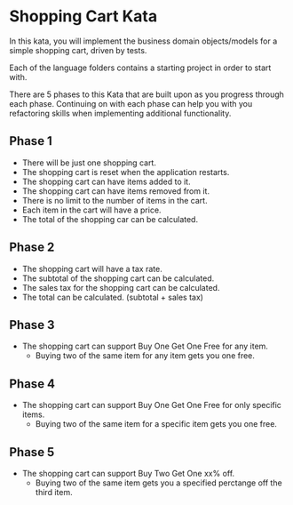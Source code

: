 # Shopping Cart Kata

In this kata, you will implement the business domain objects/models for a simple shopping cart, driven by tests.

Each of the language folders contains a starting project in order to start with.

There are 5 phases to this Kata that are built upon as you progress through each phase. Continuing on with each phase can help you with you refactoring skills when implementing additional functionality.

## Phase 1
* There will be just one shopping cart.
* The shopping cart is reset when the application restarts.
* The shopping cart can have items added to it.
* The shopping cart can have items removed from it.
* There is no limit to the number of items in the cart.
* Each item in the cart will have a price.
* The total of the shopping car can be calculated.

## Phase 2
* The shopping cart will have a tax rate.
* The subtotal of the shopping cart can be calculated.
* The sales tax for the shopping cart can be calculated.
* The total can be calculated. (subtotal + sales tax)

## Phase 3
* The shopping cart can support Buy One Get One Free for any item.
  * Buying two of the same item for any item gets you one free.

## Phase 4
* The shopping cart can support Buy One Get One Free for only specific items.
  * Buying two of the same item for a specific item gets you one free.

## Phase 5
* The shopping cart can support Buy Two Get One xx% off.
  * Buying two of the same item gets you a specified perctange off the third item.
